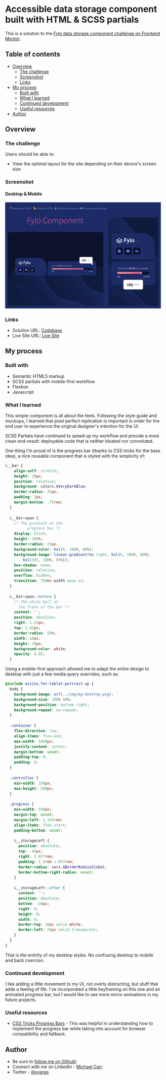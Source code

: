 # Accessible data storage component built with HTML & SCSS partials

This is a solution to the [Fylo data storage component challenge on Frontend Mentor](https://www.frontendmentor.io/challenges/fylo-data-storage-component-1dZPRbV5n).


## Table of contents

- [Overview](#overview)
  - [The challenge](#the-challenge)
  - [Screenshot](#screenshot)
  - [Links](#links)
- [My process](#my-process)
  - [Built with](#built-with)
  - [What I learned](#what-i-learned)
  - [Continued development](#continued-development)
  - [Useful resources](#useful-resources)
- [Author](#author)


## Overview

### The challenge

Users should be able to:

- View the optimal layout for the site depending on their device's screen size

### Screenshot

#### Desktop & Mobile
![](./screenshot.jpg)


### Links

- Solution URL: [Codebase](https://github.com/xyeres/fylo-component)
- Live Site URL: [Live Site](https://xyeres.github.io/fylo-component/)

## My process

### Built with

- Semantic HTML5 markup
- SCSS partials with mobile-first workflow
- Flexbox
- Javascript

### What I learned

This simple component is all about the feels. Following the style guide and mockups, I learned that pixel perfect replication is important in order for the end user to experience the original designer's intention for the UI. 

SCSS Partials have continued to speed up my workflow and provide a more clean end-result: deployable code that is neither bloated nor convoluted.

One thing I'm proud of is the progress bar (thanks to CSS tricks for the base idea), a nice reusable component that is styled with the simplicity of: 

```scss
&__bar {
    align-self: stretch;
    height: 20px;
    position: relative;
    background: colors.$VeryDarkBlue;
    border-radius: 25px;
    padding: 3px;
    margin-bottom: .75rem;
  }

  &__bar>span {
    /* The gradient on the
          progress bar */
    display: block;
    height: 100%;
    border-radius: 25px;
    background-color: hsl(6, 100%, 80%);
    background-image: linear-gradient(to right, hsl(6, 100%, 80%),
        hsl(335, 100%, 65%));
    box-shadow: none;
    position: relative;
    overflow: hidden;
    transition: 750ms width ease-in;
  }

  &__bar>span::before {
    /* The white ball at 
      the front of the bar */
    content: '';
    position: absolute;
    right: 1.33px;
    top: 1.92px;
    border-radius: 50%;
    width: 10px;
    height: 10px;
    background-color: white;
    opacity: 0.85;
  }
```

Using a mobile-first approach allowed me to adapt the entire design to desktop with just a few media query overrides, such as:

```scss
@include mixins.for-tablet-portrait-up {
  body {
    background-image: url(../img/bg-desktop.png);
    background-size: 100% 50%;
    background-position: bottom right;
    background-repeat: no-repeat;
  }

  .container {
    flex-direction: row;
    align-items: flex-end;
    max-width: 1440px;
    justify-content: center;
    margin-bottom: unset;
    padding-top: 0;
    padding: 0;
  }

  .controller {
    min-width: 350px;
    max-height: 200px;
  }

  .progress {
    min-width: 540px;
    margin-top: unset;
    margin-left: 1.143rem;
    align-items: flex-start;
    padding-bottom: unset;

    &__storageLeft {
      position: absolute;
      top: -45px;
      right: 2.857rem;
      padding: 1.5rem 1.857rem;
      border-radius: vars.$BorderRadiusGlobal;
      border-bottom-right-radius: unset;
    }

    &__storageLeft::after {
      content: '';
      position: absolute;
      bottom: -20px;
      right: 0;
      height: 0;
      width: 0;
      border-top: 20px solid white;
      border-left: 20px solid transparent;
    }
  }
}
```

That is the entirity of my desktop styles. No confusing desktop to mobile and back coercion. 

### Continued development

I like adding a little movement to my UI, not overly distracting, but stuff that adds a feeling of life. I've incorporated a little keyframing on this one and an animated progress bar, but I would like to see more micro-animations in my future projects.

### Useful resources

- [CSS Tricks Progress Bars](https://css-tricks.com/css3-progress-bars/) - This was helpful in understanding how to implement the progress bar while taking into account for browser compatibility and fallback.

## Author
- Be sure to [follow me on Github!](https://www.github.com/xyeres)
- Connect with me on LinkedIn - [Michael Carr](https://www.linkedin.com/in/mxcarr/)
- Twitter - [@xyeres](https://www.twitter.com/xyeres)

